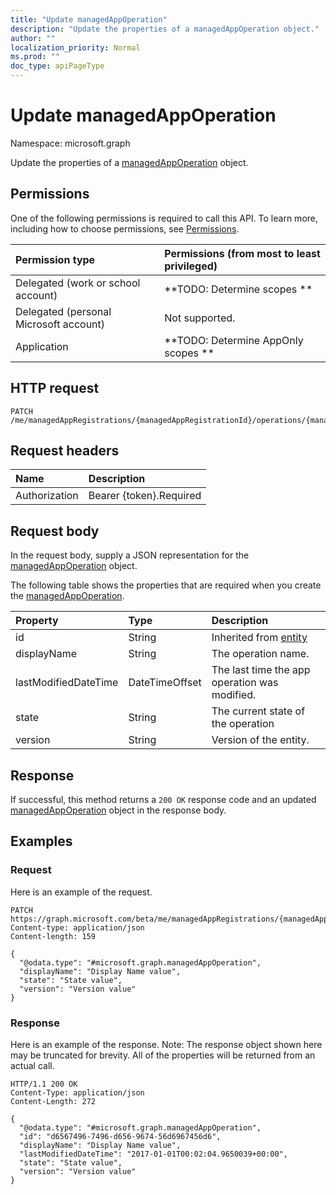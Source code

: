 ```yaml
---
title: "Update managedAppOperation"
description: "Update the properties of a managedAppOperation object."
author: ""
localization_priority: Normal
ms.prod: ""
doc_type: apiPageType
---
```


# Update managedAppOperation

Namespace: microsoft.graph

Update the properties of a [managedAppOperation](../resources/managedappoperation.md) object.

## Permissions
One of the following permissions is required to call this API. To learn more, including how to choose permissions, see [Permissions](/concepts/permissions-reference.md).

|Permission type|Permissions (from most to least privileged)|
|:---|:---|
|Delegated (work or school account)|**TODO: Determine scopes **|
|Delegated (personal Microsoft account)|Not supported.|
|Application|**TODO: Determine AppOnly scopes **|

## HTTP request
<!-- {
  "blockType": "ignored"
}
-->
``` http
PATCH /me/managedAppRegistrations/{managedAppRegistrationId}/operations/{managedAppOperationId}
```

## Request headers
|Name|Description|
|:---|:---|
|Authorization|Bearer {token}.Required|

## Request body
In the request body, supply a JSON representation for the [managedAppOperation](../resources/managedappoperation.md) object.

The following table shows the properties that are required when you create the [managedAppOperation](../resources/managedappoperation.md).

|Property|Type|Description|
|:---|:---|:---|
|id|String| Inherited from [entity](../resources/entity.md)|
|displayName|String|The operation name.|
|lastModifiedDateTime|DateTimeOffset|The last time the app operation was modified.|
|state|String|The current state of the operation|
|version|String|Version of the entity.|



## Response
If successful, this method returns a `200 OK` response code and an updated [managedAppOperation](../resources/managedappoperation.md) object in the response body.

## Examples

### Request
Here is an example of the request.
<!-- {
  "blockType": "request",
  "name": "update_managedappoperation"
}
-->
``` http
PATCH https://graph.microsoft.com/beta/me/managedAppRegistrations/{managedAppRegistrationId}/operations/{managedAppOperationId}
Content-type: application/json
Content-length: 159

{
  "@odata.type": "#microsoft.graph.managedAppOperation",
  "displayName": "Display Name value",
  "state": "State value",
  "version": "Version value"
}
```

### Response
Here is an example of the response. Note: The response object shown here may be truncated for brevity. All of the properties will be returned from an actual call.
<!-- {
  "blockType": "response",
  "truncated": true
}
-->
``` http
HTTP/1.1 200 OK
Content-Type: application/json
Content-Length: 272

{
  "@odata.type": "#microsoft.graph.managedAppOperation",
  "id": "d6567496-7496-d656-9674-56d6967456d6",
  "displayName": "Display Name value",
  "lastModifiedDateTime": "2017-01-01T00:02:04.9650039+00:00",
  "state": "State value",
  "version": "Version value"
}
```


